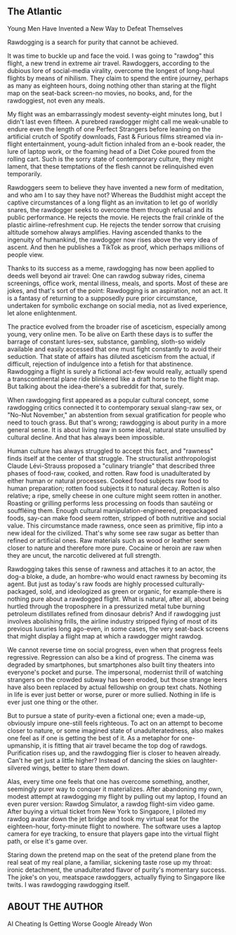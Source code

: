 ## The Atlantic

Young Men Have Invented a New Way to Defeat Themselves

Rawdogging is a search for purity that cannot be achieved.

It was time to buckle up and face the void. I was going to "rawdog" this flight, a new trend in extreme air travel. Rawdoggers, according to the dubious lore of social-media virality, overcome the longest of long-haul flights by means of nihilism. They claim to spend the entire journey, perhaps as many as eighteen hours, doing nothing other than staring at the flight map on the seat-back screen-no movies, no books, and, for the rawdoggiest, not even any meals.

My flight was an embarrassingly modest seventy-eight minutes long, but I didn't last even fifteen. A purebred rawdogger might call me weak-unable to endure even the length of one Perfect Strangers before leaning on the artificial crutch of Spotify downloads, Fast & Furious films streamed via in-flight entertainment, young-adult fiction inhaled from an e-book reader, the lure of laptop work, or the foaming head of a Diet Coke poured from the rolling cart. Such is the sorry state of contemporary culture, they might lament, that these temptations of the flesh cannot be relinquished even temporarily.

Rawdoggers seem to believe they have invented a new form of meditation, and who am I to say they have not? Whereas the Buddhist might accept the captive circumstances of a long flight as an invitation to let go of worldly snares, the rawdogger seeks to overcome them through refusal and its public performance. He rejects the movie. He rejects the frail crinkle of the plastic airline-refreshment cup. He rejects the tender sorrow that cruising altitude somehow always amplifies. Having ascended thanks to the ingenuity of humankind, the rawdogger now rises above the very idea of ascent. And then he publishes a TikTok as proof, which perhaps millions of people view.

Thanks to its success as a meme, rawdogging has now been applied to deeds well beyond air travel: One can rawdog subway rides, cinema screenings, office work, mental illness, meals, and sports. Most of these are jokes, and that's sort of the point: Rawdogging is an aspiration, not an act. It is a fantasy of returning to a supposedly pure prior circumstance, undertaken for symbolic exchange on social media, not as lived experience, let alone enlightenment.

The practice evolved from the broader rise of asceticism, especially among young, very online men. To be alive on Earth these days is to suffer the barrage of constant lures-sex, substance, gambling, sloth-so widely available and easily accessed that one must fight constantly to avoid their seduction. That state of affairs has diluted asceticism from the actual, if difficult, rejection of indulgence into a fetish for that abstinence. Rawdogging a flight is surely a fictional act-few would really, actually spend a transcontinental plane ride blinkered like a draft horse to the flight map. But talking about the idea-there's a subreddit for that, surely.

When rawdogging first appeared as a popular cultural concept, some rawdogging critics connected it to contemporary sexual slang-raw sex, or "No-Nut November," an abstention from sexual gratification for people who need to touch grass. But that's wrong; rawdogging is about purity in a more general sense. It is about living raw in some ideal, natural state unsullied by cultural decline. And that has always been impossible.

Human culture has always struggled to accept this fact, and "rawness" finds itself at the center of that struggle. The structuralist anthropologist Claude Lévi-Strauss proposed a "culinary triangle" that described three phases of food-raw, cooked, and rotten. Raw food is unadulterated by either human or natural processes. Cooked food subjects raw food to human preparation; rotten food subjects it to natural decay. Rotten is also relative; a ripe, smelly cheese in one culture might seem rotten in another. Roasting or grilling performs less processing on foods than sautéing or souffléing them. Enough cultural manipulation-engineered, prepackaged foods, say-can make food seem rotten, stripped of both nutritive and social value. This circumstance made rawness, once seen as primitive, flip into a new ideal for the civilized. That's why some see raw sugar as better than refined or artificial ones. Raw materials such as wood or leather seem closer to nature and therefore more pure. Cocaine or heroin are raw when they are uncut, the narcotic delivered at full strength.

Rawdogging takes this sense of rawness and attaches it to an actor, the dog-a bloke, a dude, an hombre-who would enact rawness by becoming its agent. But just as today's raw foods are highly processed culturally-packaged, sold, and ideologized as green or organic, for example-there is nothing pure about a rawdogged flight. What is natural, after all, about being hurtled through the troposphere in a pressurized metal tube burning petroleum distillates refined from dinosaur debris? And if rawdogging just involves abolishing frills, the airline industry stripped flying of most of its previous luxuries long ago-even, in some cases, the very seat-back screens that might display a flight map at which a rawdogger might rawdog.

We cannot reverse time on social progress, even when that progress feels regressive. Regression can also be a kind of progress. The cinema was degraded by smartphones, but smartphones also built tiny theaters into everyone's pocket and purse. The impersonal, modernist thrill of watching strangers on the crowded subway has been eroded, but those strange leers have also been replaced by actual fellowship on group text chats. Nothing in life is ever just better or worse, purer or more sullied. Nothing in life is ever just one thing or the other.

But to pursue a state of purity-even a fictional one; even a made-up, obviously impure one-still feels righteous. To act on an attempt to become closer to nature, or some imagined state of unadulteratedness, also makes one feel as if one is getting the best of it. As a metaphor for one-upmanship, it is fitting that air travel became the top dog of rawdogs. Purification rises up, and the rawdogging flier is closer to heaven already. Can't he get just a little higher? Instead of dancing the skies on laughter-silvered wings, better to stare them down.

Alas, every time one feels that one has overcome something, another, seemingly purer way to conquer it materializes. After abandoning my own, modest attempt at rawdogging my flight by pulling out my laptop, I found an even purer version: Rawdog Simulator, a rawdog flight-sim video game. After buying a virtual ticket from New York to Singapore, I piloted my rawdog avatar down the jet bridge and took my virtual seat for the eighteen-hour, forty-minute flight to nowhere. The software uses a laptop camera for eye tracking, to ensure that players gape into the virtual flight path, or else it's game over.

Staring down the pretend map on the seat of the pretend plane from the real seat of my real plane, a familiar, sickening taste rose up my throat: ironic detachment, the unadulterated flavor of purity's momentary success. The joke's on you, meatspace rawdoggers, actually flying to Singapore like twits. I was rawdogging rawdogging itself.


## ABOUT THE AUTHOR

AI Cheating Is Getting Worse Google Already Won